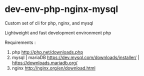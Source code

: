 # dev-env-php-nginx-mysql
Custom set of cli for php, nginx, and mysql

Lightweight and fast development environment php

Requirements : 
1. php http://php.net/downloads.php
2. mysql | mariaDB https://dev.mysql.com/downloads/installer/ | https://downloads.mariadb.org/
3. nginx http://nginx.org/en/download.html

